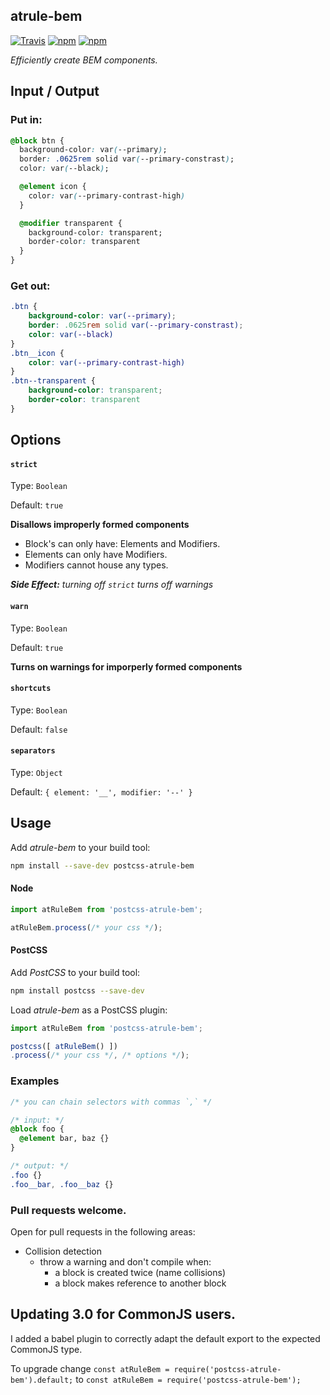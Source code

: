 atrule-bem
---
[![Travis](https://img.shields.io/travis/tbremer/postcss-atrule-bem.svg?style=flat-square)](https://travis-ci.org/tbremer/postcss-atrule-bem)
[![npm](https://img.shields.io/npm/v/postcss-atrule-bem.svg?style=flat-square)](https://www.npmjs.com/package/postcss-atrule-bem)
[![npm](https://img.shields.io/npm/l/postcss-atrule-bem.svg?style=flat-square)](https://github.com/tbremer/postcss-atrule-bem/blob/master/LICENSE)

_Efficiently create BEM components._

## Input / Output
### Put in:
```css
@block btn {
  background-color: var(--primary);
  border: .0625rem solid var(--primary-constrast);
  color: var(--black);

  @element icon {
    color: var(--primary-contrast-high)
  }

  @modifier transparent {
    background-color: transparent;
    border-color: transparent
  }
}
```

### Get out:
```css
.btn {
    background-color: var(--primary);
    border: .0625rem solid var(--primary-constrast);
    color: var(--black)
}
.btn__icon {
    color: var(--primary-contrast-high)
}
.btn--transparent {
    background-color: transparent;
    border-color: transparent
}
```

## Options

#### `strict`

Type: `Boolean`

Default: `true`

**Disallows improperly formed components**
- Block's can only have: Elements and Modifiers.
- Elements can only have Modifiers.
- Modifiers cannot house any types.

_**Side Effect:** turning off `strict` turns off warnings_

#### `warn`

Type: `Boolean`

Default: `true`

**Turns on warnings for imporperly formed components**

#### `shortcuts`

Type: `Boolean`

Default: `false`

#### `separators`

Type: `Object`

Default: `{
    element: '__',
    modifier: '--'
  }`

## Usage

Add *atrule-bem* to your build tool:

```bash
npm install --save-dev postcss-atrule-bem
```

#### Node

```js
import atRuleBem from 'postcss-atrule-bem';

atRuleBem.process(/* your css */);
```

#### PostCSS

Add *PostCSS* to your build tool:

```bash
npm install postcss --save-dev
```

Load *atrule-bem* as a PostCSS plugin:

```js
import atRuleBem from 'postcss-atrule-bem';

postcss([ atRuleBem() ])
.process(/* your css */, /* options */);
```

### Examples
```css
/* you can chain selectors with commas `,` */

/* input: */
@block foo {
  @element bar, baz {}
}

/* output: */
.foo {}
.foo__bar, .foo__baz {}
```

### Pull requests welcome.

Open for pull requests in the following areas:

- Collision detection
  - throw a warning and don't compile when:
    - a block is created twice (name collisions)
    - a block makes reference to another block

## Updating 3.0 for CommonJS users.
I added a babel plugin to correctly adapt the default export to the expected CommonJS type.

To upgrade change `const atRuleBem = require('postcss-atrule-bem').default;` to `const atRuleBem = require('postcss-atrule-bem');`
